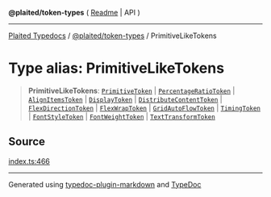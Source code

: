 **@plaited/token-types** ( [Readme](../README.md) \| API )

***

[Plaited Typedocs](../../../modules.md) / [@plaited/token-types](../modules.md) / PrimitiveLikeTokens

# Type alias: PrimitiveLikeTokens

> **PrimitiveLikeTokens**: [`PrimitiveToken`](PrimitiveToken.md) \| [`PercentageRatioToken`](PercentageRatioToken.md) \| [`AlignItemsToken`](AlignItemsToken.md) \| [`DisplayToken`](DisplayToken.md) \| [`DistributeContentToken`](DistributeContentToken.md) \| [`FlexDirectionToken`](FlexDirectionToken.md) \| [`FlexWrapToken`](FlexWrapToken.md) \| [`GridAutoFlowToken`](GridAutoFlowToken.md) \| [`TimingToken`](TimingToken.md) \| [`FontStyleToken`](FontStyleToken.md) \| [`FontWeightToken`](FontWeightToken.md) \| [`TextTransformToken`](TextTransformToken.md)

## Source

[index.ts:466](https://github.com/plaited/plaited/blob/d85458a/libs/token-types/src/index.ts#L466)

***

Generated using [typedoc-plugin-markdown](https://www.npmjs.com/package/typedoc-plugin-markdown) and [TypeDoc](https://typedoc.org/)
